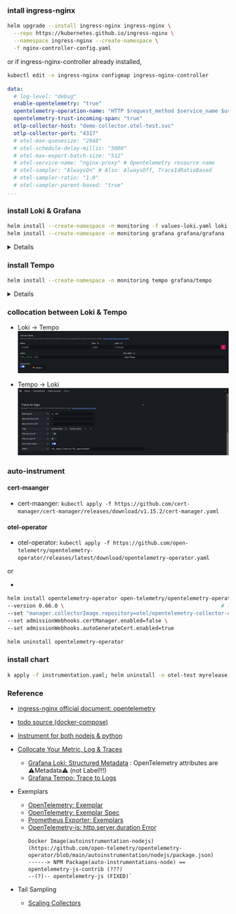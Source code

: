 ### intall ingress-nginx
```bash
helm upgrade --install ingress-nginx ingress-nginx \
  --repo https://kubernetes.github.io/ingress-nginx \
  --namespace ingress-nginx --create-namespace \
  -f nginx-controller-config.yaml
```
or
if ingress-nginx-controller already installed,
```bash
kubectl edit -n ingress-nginx configmap ingress-nginx-controller
```
```yaml
data:
  # log-level: "debug"
  enable-opentelemetry: "true"
  opentelemetry-operation-name: "HTTP $request_method $service_name $uri"
  opentelemetry-trust-incoming-span: "true"
  otlp-collector-host: "demo-collector.otel-test.svc"
  otlp-collector-port: "4317"
  # otel-max-queuesize: "2048"
  # otel-schedule-delay-millis: "5000"
  # otel-max-export-batch-size: "512"
  # otel-service-name: "nginx-proxy" # Opentelemetry resource name
  # otel-sampler: "AlwaysOn" # Also: AlwaysOff, TraceIdRatioBased
  # otel-sampler-ratio: "1.0"
  # otel-sampler-parent-based: "true"
...
```

### install Loki & Grafana
```bash
helm install --create-namespace -n monitoring -f values-loki.yaml loki grafana/loki
helm install --create-namespace -n monitoring grafana grafana/grafana
```

<details>

![Grafana Datasource: Loki](docs/Loki-Connection.png)
</details>


### install Tempo
```bash
helm install --create-namespace -n monitoring tempo grafana/tempo
```

<details>

![Grafana Datasource: Tempo](docs/Tempo-Connection.png)
</details>

### collocation between Loki & Tempo
- Loki -> Tempo
![Grafana Datasource > Loki > derived field](docs/Loki-Derived_fields.png)

- Tempo -> Loki
![Grafana Datasource > Tempo > Trace to logs](docs/Tempo-Trace_to_logs.png)


### auto-instrument
#### cert-maanger
- cert-maanger: `kubectl apply -f https://github.com/cert-manager/cert-manager/releases/download/v1.15.2/cert-manager.yaml`

#### otel-operator
- otel-operator: `kubectl apply -f https://github.com/open-telemetry/opentelemetry-operator/releases/latest/download/opentelemetry-operator.yaml`

or 

- 
```bash
helm install opentelemetry-operator open-telemetry/opentelemetry-operator \
--version 0.66.0 \                                                  # latest version(0.67.0) has python-autoinstrumentation BUG
--set "manager.collectorImage.repository=otel/opentelemetry-collector-contrib" \    # contrib for collector prometheus exporter
--set admissionWebhooks.certManager.enabled=false \
--set admissionWebhooks.autoGenerateCert.enabled=true
```

```bash
helm uninstall opentelemetry-operator
```


### install chart
```bash
k apply -f instrumentation.yaml; helm uninstall -n otel-test myrelease; helm install -n otel-test myrelease mychart/; watch 'kubectl -n otel-test get all'; helm uninstall -n otel-test myrelease;
```


### Reference
- [ingress-nginx official document: opentelemetry](https://kubernetes.github.io/ingress-nginx/user-guide/third-party-addons/opentelemetry/)
- [todo source (docker-compose)](https://github.com/habmic/opentelemetry-101)

- [Instrument for both nodejs & python](https://github.com/open-telemetry/opentelemetry-operator/blob/main/README.md#opentelemetry-auto-instrumentation-injection)

- [Collocate Your Metric, Log & Traces](https://youtu.be/qVITI34ZFuk?si=soPBhcc2sN5vxb61)
  - [Grafana Loki: Structured Metadata](https://grafana.com/docs/loki/latest/get-started/labels/structured-metadata/) : OpenTelemetry attributes are ⚠️Metadata⚠️ (not Label!!!)
  - [Grafana Tempo: Trace to Logs](https://grafana.com/docs/grafana/latest/datasources/tempo/configure-tempo-data-source/#trace-to-logs)
  
- Exemplars
  - [OpenTelemetry: Exemplar](https://opentelemetry.io/docs/specs/otel/metrics/data-model/#exemplars)
  - [OpenTelemetry: Exemplar Spec](https://github.com/open-telemetry/oteps/blob/main/text/metrics/0113-exemplars.md)
  - [Prometheus Exporter: Exemplars](https://github.com/open-telemetry/opentelemetry-collector-contrib/issues/30197)
  - [OpenTelemetry-js: http.server.duration Error](https://github.com/open-telemetry/opentelemetry-js/pull/3710)
    ```
    Docker Image(autoinstrumentation-nodejs)(https://github.com/open-telemetry/opentelemetry-operator/blob/main/autoinstrumentation/nodejs/package.json) 
    ------> NPM Package(auto-instrumentations-node) == opentelemetry-js-contrib (???) 
    --(?)-- opentelemetry-js (FIXED)`
    ```

- Tail Sampling
  - [Scaling Collectors](https://github.com/open-telemetry/opentelemetry-collector-contrib/tree/main/processor/tailsamplingprocessor#scaling-collectors-with-the-tail-sampling-processor)